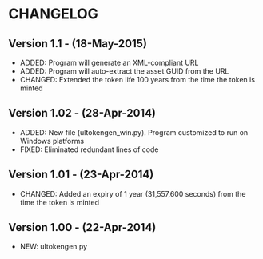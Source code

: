 # CHANGELOG

## Version 1.1 - (18-May-2015)
* ADDED: Program will generate an XML-compliant URL
* ADDED: Program will auto-extract the asset GUID from the URL
* CHANGED: Extended the token life 100 years from the time the token is minted

## Version 1.02 - (28-Apr-2014)
* ADDED: New file (ultokengen_win.py). Program customized to run on Windows platforms
* FIXED: Eliminated redundant lines of code

## Version 1.01 - (23-Apr-2014)
* CHANGED: Added an expiry of 1 year (31,557,600 seconds) from the time the token is minted

## Version 1.00 - (22-Apr-2014)
* NEW: ultokengen.py